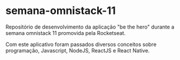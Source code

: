 # semana-omnistack-11
Repositório de desenvolvimento da aplicação "be the hero" durante a semana omnistack 11 promovida pela Rocketseat.

Com este aplicativo foram passados diversos conceitos sobre programação, Javascript, NodeJS, ReactJS e React Native.
